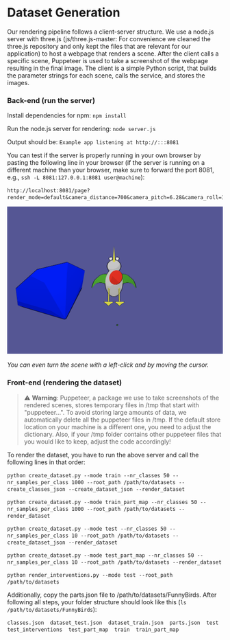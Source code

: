 # Dataset Generation

Our rendering pipeline follows a client-server structure. We use a node.js server with three.js (js/three.js-master: For convenience we cleaned the three.js repository and only kept the files that are relevant for our application) to host a webpage that renders a scene. After the client calls a specific scene, Puppeteer is used to take a screenshot of the webpage resulting in the final image. The client is a simple Python script, that builds the parameter strings for each scene, calls the service, and stores the images.

### Back-end (run the server)
Install dependencies for npm: ```npm install```

Run the node.js server for rendering: ```node server.js```

Output should be: ```Example app listening at http://:::8081```

You can test if the server is properly running in your own browser by pasting the following line in your browser (if the server is running on a different machine than your browser, make sure to forward the port 8081, e.g., ```ssh -L 8081:127.0.0.1:8081 user@machine```):

```
http://localhost:8081/page?render_mode=default&camera_distance=700&camera_pitch=6.28&camera_roll=1.0&light_distance=300&light_pitch=6.0&light_roll=0.0&beak_model=beak04.glb&beak_color=yellow&foot_model=foot01.glb&eye_model=eye02.glb&tail_model=tail01.glb&tail_color=red&wing_model=wing02.glb&wing_color=green&bg_objects=1,2,3&bg_scale_x=20,2,3&bg_scale_y=20,2,100&bg_scale_z=20,2,100&bg_rot_x=20,2,3&bg_rot_y=1,5,100&bg_rot_z=1,2,100&bg_color=red,green,blue&bg_radius=100,150,200&bg_pitch=0,1,2&bg_roll=0.5,1.5,2.5
```

![Preview of rendered FunnyBird](https://github.com/visinf/funnybirds/blob/main/render/funnybirds_render.png)

_You can even turn the scene with a left-click and by moving the cursor._

### Front-end (rendering the dataset)

> :warning: **Warning**: Puppeteer, a package we use to take screenshots of the rendered scenes, stores temporary files in /tmp that start with "puppeteer...". To avoid storing large amounts of data, we automatically delete all the puppeteer files in /tmp. If the default store location on your machine is a different one, you need to adjust the dictionary. Also, if your /tmp folder contains other puppeteer files that you would like to keep, adjust the code accordingly!

To render the dataset, you have to run the above server and call the following lines in that order:

```
python create_dataset.py --mode train --nr_classes 50 --nr_samples_per_class 1000 --root_path /path/to/datasets --create_classes_json --create_dataset_json --render_dataset
```

```
python create_dataset.py --mode train_part_map --nr_classes 50 --nr_samples_per_class 1000 --root_path /path/to/datasets --render_dataset
```

```
python create_dataset.py --mode test --nr_classes 50 --nr_samples_per_class 10 --root_path /path/to/datasets --create_dataset_json --render_dataset
```

```
python create_dataset.py --mode test_part_map --nr_classes 50 --nr_samples_per_class 10 --root_path /path/to/datasets --render_dataset
```

```
python render_interventions.py --mode test --root_path /path/to/datasets
```

Additionally, copy the parts.json file to /path/to/datasets/FunnyBirds. After following all steps, your folder structure should look like this (```ls /path/to/datasets/FunnyBirds```):

```
classes.json  dataset_test.json  dataset_train.json  parts.json  test  test_interventions  test_part_map  train  train_part_map
```
